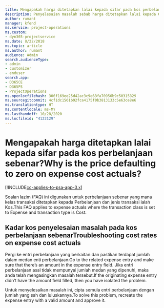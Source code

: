 ```yaml
---
title: Mengapakah harga ditetapkan lalai kepada sifar pada kos perbelanjaan sebenar?
description: Penyelesaian masalah sebab harga ditetapkan lalai kepada 0 pada kos perbelanjaan sebenar.
author: rumant
manager: kfend
ms.service: project-operations
ms.custom:
- dyn365-projectservice
ms.date: 8/22/2018
ms.topic: article
ms.author: rumant
audience: Admin
search.audienceType:
- admin
- customizer
- enduser
search.app:
- D365CE
- D365PS
- ProjectOperations
ms.openlocfilehash: 306f169ee25d42ac3c9e63fa70956b9c50315829
ms.sourcegitcommit: 4cf1dc1561b92fca4175f0b3813133c5e63ce8e6
ms.translationtype: HT
ms.contentlocale: ms-MY
ms.lasthandoff: 10/28/2020
ms.locfileid: "4122129"
---
```

# <a name="why-is-the-price-defaulting-to-zero-on-expense-cost-actuals"></a><span data-ttu-id="bd295-103">Mengapakah harga ditetapkan lalai kepada sifar pada kos perbelanjaan sebenar?</span><span class="sxs-lookup"><span data-stu-id="bd295-103">Why is the price defaulting to zero on expense cost actuals?</span></span>

[!INCLUDE[cc-applies-to-psa-app-3.x](../includes/cc-applies-to-psa-app-3x.md)]

<span data-ttu-id="bd295-104">Soalan lazim (FAQ) ini digunakan untuk perbelanjaan sebenar yang mana kelas transaksi ditetapkan kepada Perbelanjaan dan jenis transaksi ialah Kos.</span><span class="sxs-lookup"><span data-stu-id="bd295-104">This FAQ applies to expense actuals where the transaction class is set to Expense and transaction type is Cost.</span></span>

## <a name="troubleshooting-cost-rates-on-expense-cost-actuals"></a><span data-ttu-id="bd295-105">Kadar kos penyelesaian masalah pada kos perbelanjaan sebenar</span><span class="sxs-lookup"><span data-stu-id="bd295-105">Troubleshooting cost rates on expense cost actuals</span></span>

<span data-ttu-id="bd295-106">Pergi ke entri perbelanjaan yang berkaitan dan pastikan terdapat jumlah dalam medan enti perbelanjaan.</span><span class="sxs-lookup"><span data-stu-id="bd295-106">Go to the related expense entry and make sure that there’s an amount in the expense entry field.</span></span> <span data-ttu-id="bd295-107">Jika entri perbelanjaan asal tidak mempunyai jumlah medan yang dipenuhi, maka anda telah mengasingkan masalah tersebut.</span><span class="sxs-lookup"><span data-stu-id="bd295-107">If the originating expense entry didn’t have the amount field filled, then you have isolated the problem.</span></span>
 
<span data-ttu-id="bd295-108">Untuk menyelesaikan masalah ini, cipta semula entri perbelanjaan dengan jumlah yang sah dan luluskannya.</span><span class="sxs-lookup"><span data-stu-id="bd295-108">To solve this problem, recreate the expense entry with a valid amount and approve it.</span></span>
